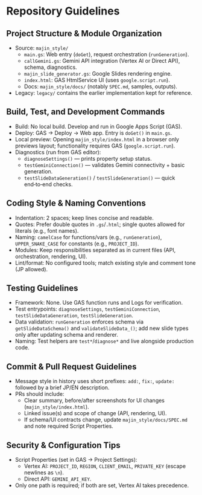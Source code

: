 # Repository Guidelines

## Project Structure & Module Organization
- Source: `majin_style/`
  - `main.gs`: Web entry (`doGet`), request orchestration (`runGeneration`).
  - `callGemini.gs`: Gemini API integration (Vertex AI or Direct API), schema, diagnostics.
  - `majin_slide_generator.gs`: Google Slides rendering engine.
  - `index.html`: GAS HtmlService UI (uses `google.script.run`).
  - Docs: `majin_style/docs/` (notably `SPEC.md`, samples, outputs).
- Legacy: `legacy/` contains the earlier implementation kept for reference.

## Build, Test, and Development Commands
- Build: No local build. Develop and run in Google Apps Script (GAS).
- Deploy: GAS → Deploy → Web app. Entry is `doGet()` in `main.gs`.
- Local preview: Opening `majin_style/index.html` in a browser only previews layout; functionality requires GAS (`google.script.run`).
- Diagnostics (run from GAS editor):
  - `diagnoseSettings()` — prints property setup status.
  - `testGeminiConnection()` — validates Gemini connectivity + basic generation.
  - `testSlideDataGeneration()` / `testSlideGeneration()` — quick end‑to‑end checks.

## Coding Style & Naming Conventions
- Indentation: 2 spaces; keep lines concise and readable.
- Quotes: Prefer double quotes in `.gs`/`.html`; single quotes allowed for literals (e.g., font names).
- Naming: `camelCase` for functions/vars (e.g., `runGeneration`), `UPPER_SNAKE_CASE` for constants (e.g., `PROJECT_ID`).
- Modules: Keep responsibilities separated as in current files (API, orchestration, rendering, UI).
- Lint/format: No configured tools; match existing style and comment tone (JP allowed).

## Testing Guidelines
- Framework: None. Use GAS function runs and Logs for verification.
- Test entrypoints: `diagnoseSettings`, `testGeminiConnection`, `testSlideDataGeneration`, `testSlideGeneration`.
- Data validation: `runGeneration` enforces schema via `getSlideDataSchema()` and `validateSlideData_()`; add new slide types only after updating schema and renderer.
- Naming: Test helpers are `test*`/`diagnose*` and live alongside production code.

## Commit & Pull Request Guidelines
- Message style in history uses short prefixes: `add:`, `fix:`, `update:` followed by a brief JP/EN description.
- PRs should include:
  - Clear summary, before/after screenshots for UI changes (`majin_style/index.html`).
  - Linked issue(s) and scope of change (API, rendering, UI).
  - If schema/UI contracts change, update `majin_style/docs/SPEC.md` and note required Script Properties.

## Security & Configuration Tips
- Script Properties (set in GAS → Project Settings):
  - Vertex AI: `PROJECT_ID`, `REGION`, `CLIENT_EMAIL`, `PRIVATE_KEY` (escape newlines as `\n`).
  - Direct API: `GEMINI_API_KEY`.
- Only one path is required; if both are set, Vertex AI takes precedence.
